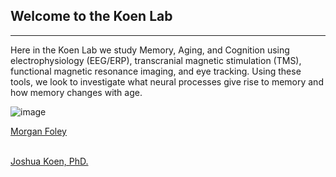 ## Welcome to the Koen Lab

<hr>

Here in the Koen Lab we study Memory, Aging, and Cognition using electrophysiology (EEG/ERP), transcranial magnetic stimulation (TMS), functional magnetic resonance imaging, and eye tracking. Using these tools, we look to investigate what neural processes give rise to memory and how memory changes with age. 

![image](https://news.nd.edu/assets/253664/1000x562/dome_feature.jpg)

<a href="https://imagesvc.timeincapp.com/v3/fan/image?url=https://thunderousintentions.com/wp-content/uploads/getty-images/2019/02/1094192012.jpeg&c=sc&w=3200&h=2133"> Morgan Foley </a>

<br>
<a href="https://psychology.nd.edu/assets/297395/300x/koen1_18.jpg"> Joshua Koen, PhD. </a>
